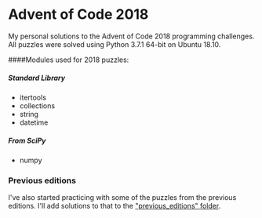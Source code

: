 # Advent of Code 2018
My personal solutions to the Advent of Code 2018 programming challenges. All puzzles were solved using Python 3.7.1 64-bit on Ubuntu 18.10.


####Modules used for 2018 puzzles:
##### Standard Library
- itertools
- collections
- string
- datetime

##### From SciPy
- numpy


### Previous editions
I've also started practicing with some of the puzzles from the previous editions. I'll add solutions to that to the ["previous_editions" folder](./master/previous_editions).
